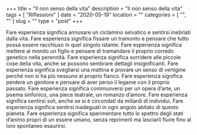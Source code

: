 +++
title = "Il non senso della vita"
description = "Il non senso della vita"
tags = [ "Riflessioni" ]
date = "2020-05-19"
location = ""
categories = [
  "",
  ""
]
slug = ""
type = "post"
+++

Fare esperienza significa annusare un ciclamino selvatico e sentirsi inebriati dalla vita. Fare esperienza significa fissare un tramonto e pensare che tutto possa essere racchiuso in quel singolo istante. Fare esperienza significa mettere al mondo un figlio e pensare di tramandare il proprio corredo genetico nella perennità. Fare esperienza significa sorridere alle piccole cose della vita, anche se possono sembrare dettagli insignificanti. Fare esperienza significa svegliarsi una mattina e provare un senso di vertigine perché non si ha più nessuno al proprio fianco. Fare esperienza significa perdere un genitore e pensare di aver perso il legame con il proprio passato. Fare esperienza significa commuoversi per un opera d’arte, un poema sinfonico, una piece teatrale, un romanzo d’amore. Fare esperienza significa sentirsi soli, anche se si è circondati da miliardi di individui. Fare esperienza significa sentirsi inadeguati in ogni angolo abitato di questo pianeta. Fare esperienza significa sperimentare tutto lo spettro degli stati d’animo propri di un essere umano, senza reprimerli ma lasciarli fluire fino al loro spontaneo esaurirsi.
